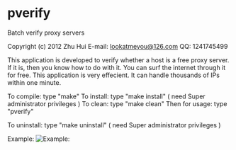 # pverify
Batch verify proxy servers

Copyright (c) 2012 Zhu Hui
E-mail: lookatmeyou@126.com
QQ: 1241745499

This application is developed to verify whether a host is a free proxy server.
If it is, then you know how to do with it. You can surf the internet through
it for free.
This application is very effecient. It can handle thousands of IPs within one
minute.

To compile:     type "make"
To install:     type "make install"   ( need Super administrator privileges )
To clean:       type "make clean"
Then for usage: type "pverify"

To uninstall:   type "make uninstall" ( need Super administrator privileges )

Example:
![Example:](http://cdn.pbrd.co/images/17S1jiT7.png)
